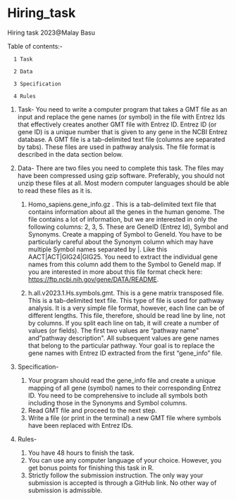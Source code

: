 # Hiring_task 
Hiring task 2023@Malay Basu

Table of contents:-

      1 Task 
      
      2 Data
      
      3 Specification
      
      4 Rules 


1. Task-
You need to write a computer program that takes a GMT file as an input and replace the gene names (or symbol)
in the file with Entrez Ids that effectively creates another GMT file with Entrez ID.
Entrez ID (or gene ID) is a unique number that is given to any gene in the NCBI Entrez database. A GMT file
is a tab-delimited text file (columns are separated by tabs). These files are used in pathway analysis. The file
format is described in the data section below.


2. Data-
There are two files you need to complete this task. The files may have been compressed using gzip software.
Preferably, you should not unzip these files at all. Most modern computer languages should be able to read
these files as it is.
   1. Homo_sapiens.gene_info.gz . This is a tab-delimited text file that contains information about all the
   genes in the human genome. The file contains a lot of information, but we are interested in only the
   following columns: 2, 3, 5. These are GeneID (Entrez Id), Symbol and Synonyms. Create a mapping
   of Symbol to GeneId. You have to be particularly careful about the Synonym column which may have
   multiple Symbol names separated by |. Like this AACT|ACT|GIG24|GIG25. You need to extract the
   individual gene names from this column add them to the Symbol to GeneId map. If you are interested
   in more about this file format check here: https://ftp.ncbi.nih.gov/gene/DATA/README.
   
   2. h.all.v2023.1.Hs.symbols.gmt. This is a gene matrix transposed file. This is a tab-delimited text file.
   This type of file is used for pathway analysis. It is a very simple file format, however, each line can be of
   different lengths. This file, therefore, should be read line by line, not by columns. If you split each line on
   tab, it will create a number of values (or fields). The first two values are “pathway name" and”pathway
   description". All subsequent values are gene names that belong to the particular pathway. Your goal
   is to replace the gene names with Entrez ID extracted from the first “gene_info” file.

3. Specification-
   1. Your program should read the gene_info file and create a unique mapping of all gene (symbol) names
   to their corresponding Entrez ID. You need to be comprehensive to include all symbols both including
   those in the Synonyms and Symbol columns.
   2. Read GMT file and proceed to the next step.
   3. Write a file (or print in the terminal) a new GMT file where symbols have been replaced with Entrez IDs.
   
4. Rules-
   1. You have 48 hours to finish the task.
   2. You can use any computer language of your choice. However, you get bonus points for finishing this task in R.
   3. Strictly follow the submission instruction. The only way your submission is accepted is through a GitHub link. No other way of submission is admissible.

